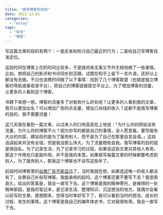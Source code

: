 ```yaml
---
title: "我写博客的目的"
date: 2022-12-01
categories: 
  - "essay"
tags: 
  - "写作"
  - "博客"
---
```


写这篇文章的目的有两个：一是反省和检讨自己最近的行为；二是给自己写博客找准定位。

这段时间在博客上花的时间比较多，于是就闲来无事又节外生枝地做了一些事情。比如，想把自己的影评和书评同步到豆瓣，试图在知乎上留下一言片语，还好以上都没有去做。不过也浪费时间做了以下事情：找到了几个博客联盟（也就是独立博客的导航或者收录平台），把自己的博客链接提交平台上，为了增加博客的流量，让更多的人看到这个博客。

冷静下来想一想，博客的流量多了对我有什么好处呢？让更多的人看到我的文章，我可以更加出名？可以增加广告的点击量，增加几块钱的收入？这都不是我写博客的目的，我不需要流量！

这几天我在看到一篇文章，以过来人的口吻高高在上地说：「为什么你的网站没有流量，为什么你的博客不火？因为你写的都是自己的事情，没人愿意看。要写服务大众的内容，建站目的是为了服务别人，而不是为了自己在那里自言自语。」这段话读起来并没有全错，但是我没那么伟大，为了流量牺牲自我。我写博客的目的就是很自私，为了记录生活，为了记录学习的过程，如果说这些文章对其他人有用，那这个作用也只是副作用，并不是我的本意。如果我写每篇文章的时候都要考虑到别人，为了服务别人，那我这个博客也不会写这些年了。

前段时间博客里的[谷歌广告不能显示](https://www.jfsay.com/archives/2155.html)了，当时我就在想，如果连这唯一的收入都没有了，全靠自己补贴写博客，我能承担的起吗，这个博客还要不要写下去？我思索良久，给出的答案是，我会一直写下去。这个博客是我的精神寄托，是难得的一处精神家园，是我的笔记本，是记录生活、整理知识、沉淀想法的地方。我偶尔会看以前写的文章，感想颇多，觉得当时幸好写下了，我可以看到当时的想法、成长的过程、发生的事情，这个博客是我自己的编年体史书，它对我很有用，我会一直写下去。
